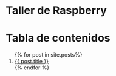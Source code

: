 Taller de Raspberry
=================


# Tabla de contenidos

<ol>
  {% for post in site.posts%}
    <li>
      <a href="{{ site.baseurl }}{{ post.url }}">{{ post.title }}</a>
    </li>
  {% endfor %}
</ol>
